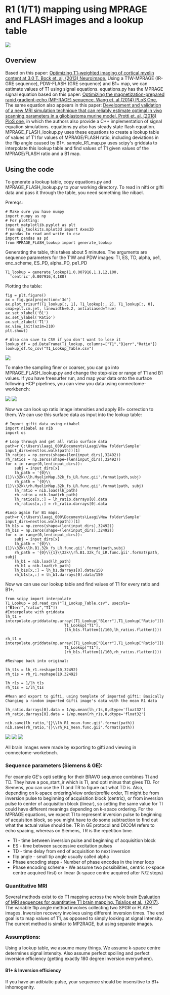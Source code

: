 # R1 (1/T1) mapping using MPRAGE and FLASH images and a lookup table

![](imgs/R1_Process.JPG)

## Overview
Based on this paper: [Optimizing T1-weighted imaging of cortical myelin content at 3.0 T. Bock et. al, (2013) Neuroimage.](https://www.sciencedirect.com/science/article/pii/S1053811912009615)
Using a T1W-MPRAGE (IR-GRE sequence), PDW-FLASH (GRE sequence) and B1+ map, we can estimate values of T1 using signal equations. equations.py has the MPRAGE signal equation based on this paper: [Optimizing the magnetization-prepared rapid gradient-echo (MP-RAGE) sequence. Wang et. al (2014) PLoS One.](https://journals.plos.org/plosone/article?id=10.1371/journal.pone.0096899) The same equation also appears in this paper: [Development and validation of a new MRI simulation technique that can reliably estimate optimal in vivo scanning parameters in a glioblastoma murine model. Protti et. al, (2018) PloS one,](https://journals.plos.org/plosone/article?id=10.1371/journal.pone.0200611) in which the authors also provide a C++ implementation of signal equation simulations. equations.py also has steady state flash equation. MPRAGE_FLASH_lookup.py uses these equations to create a lookup table of values of T1 for values of MPRAGE/FLASH ratio, including deviations in the flip angle caused by B1+. sample_R1_map.py uses scipy's griddata to interpolate this lookup table and find values of T1 given values of the MPRAGE/FLASH ratio and a B1 map.

## Using the code
To generate a lookup table, copy equations.py and MPRAGE_FLASH_lookup.py to your working directory. To read in nifti or gifti data and pass it through the table, you need something like nibael.

Prereqs:
```
# Make sure you have numpy
import numpy as np
# For plotting:
import matplotlib.pyplot as plt
from mpl_toolkits.mplot3d import Axes3D
# pandas to read and write to csv
import pandas as pd
from MPRAGE_FLASH_lookup import generate_lookup
```
Generating the table, this takes about 5 minutes. The arguments are sequence parameters for the T1W and PDW images: TI, ES, TD, alpha, pe1, enc_scheme, ES_PD, alpha_PD, pe1_PD
```
T1_lookup = generate_lookup(1,0.007916,1.1,12,100,
  'centric',0.007916,4,180)
```
Plotting the table:
```
fig = plt.figure()
ax = fig.gca(projection='3d')
ax.plot_trisurf(T1_lookup[:, 1], T1_lookup[:, 2], T1_lookup[:, 0], cmap=plt.cm.jet, linewidth=0.2, antialiased=True)
ax.set_xlabel('B1')
ax.set_ylabel('Ratio')
ax.set_zlabel('T1')
ax.view_init(azim=210)
plt.show()

# Also can save to CSV if you don't want to lose it
lookup_df = pd.DataFrame(T1_lookup, columns=["T1","B1err","Ratio"])
lookup_df.to_csv("T1_Lookup_Table.csv")

```
![](imgs/Lookup_Table.png)

To make the sampling finer or coarser, you can go into MPRAGE_FLASH_lookup.py and change the step-size or range of T1 and B1 values.
If you have freesurfer run, and map your data onto the surface following HCP pipelines, you can view you data using connectome-workbench:

![](imgs/Ratio_Image.JPG) ![](imgs/B1_Map.JPG)


Now we can look up ratio image intensities and apply B1+ correction to them. We can use this surface data as input into the lookup table:

```
# Import gifti data using nibabel
import nibabel as nib
import os

# Loop through and get all ratio surface data
path=r'C:\Users\laagi_000\Documents\Laagi\New folder\Sample'
input_dirs=next(os.walk(path))[1]
lh_ratios = np.zeros(shape=(len(input_dirs),32492))
rh_ratios = np.zeros(shape=(len(input_dirs),32492))
for x in range(0,len(input_dirs)):
    subj = input_dirs[x]
    lh_path = '{0}\\{1}\\32k\\lh.MyelinMap.32k_fs_LR.func.gii'.format(path,subj)
    rh_path = '{0}\\{1}\\32k\\rh.MyelinMap.32k_fs_LR.func.gii'.format(path, subj)
    lh_ratio = nib.load(lh_path)
    rh_ratio = nib.load(rh_path)
    lh_ratios[x,:] = lh_ratio.darrays[0].data
    rh_ratios[x,:] = rh_ratio.darrays[0].data

#Loop again for B1 maps.
path=r'C:\Users\laagi_000\Documents\Laagi\New folder\Sample'
input_dirs=next(os.walk(path))[1]
lh_b1s = np.zeros(shape=(len(input_dirs),32492))
rh_b1s = np.zeros(shape=(len(input_dirs),32492))
for x in range(0,len(input_dirs)):
    subj = input_dirs[x]
    lh_path = '{0}\\{1}\\32k\\lh.B1.32k_fs_LR.func.gii'.format(path,subj)
    rh_path = '{0}\\{1}\\32k\\rh.B1.32k_fs_LR.func.gii'.format(path, subj)
    lh_b1 = nib.load(lh_path)
    rh_b1 = nib.load(rh_path)
    lh_b1s[x,:] = lh_b1.darrays[0].data/150
    rh_b1s[x,:] = lh_b1.darrays[0].data/150

```

Now we can use our lookup table and find values of T1 for every ratio and B1+.

```
from scipy import interpolate
T1_Lookup = pd.read_csv("T1_Lookup_Table.csv", usecols=["B1err","ratio","T1"])
#Interpolate with griddata
lh_t1 = interpolate.griddata(np.array([T1_Lookup["B1err"],T1_Lookup["Ratio"]]).T,
                          T1_Lookup["T1"],
                          (lh_b1s.flatten()/160,lh_ratios.flatten()))

rh_t1 = interpolate.griddata(np.array([T1_Lookup["B1err"],T1_Lookup["Ratio"]]).T,
                          T1_Lookup["T1"],
                          (rh_b1s.flatten()/160,rh_ratios.flatten()))

#Reshape back into original:

lh_t1s = lh_r1.reshape(10,32492)
rh_t1s = rh_r1.reshape(10,32492)

lh_r1s = 1/lh_t1s
rh_t1s = 1/lh_t1s

#Mean and export to gifti, using template of imported gifti: Basically Changing a random imported Gifti image's data with the mean R1 data

lh_ratio.darrays[0].data = 1/np.mean(lh_r1s,0,dtype='float32')
rh_ratio.darrays[0].data = 1/np.mean(rh_r1s,0,dtype='float32')

nib.save(lh_ratio,'{}\\lh_R1_mean.func.gii'.format(path))
nib.save(rh_ratio,'{}\\rh_R1_mean.func.gii'.format(path))
```
![](imgs/T1_Map.JPG) ![](imgs/R1_Map.JPG) ![](imgs/Ratio_Image.JPG)

All brain images were made by exporting to gifti and viewing in connectome-workebnch.

### Sequence parameters (Siemens & GE):
For example GE's opti setting for their BRAVO sequence combines TI and TD. They have a pos_start_ir which is TI, and opti minus that gives TD. For Siemens, you can use the TI and TR to figure out what TD is. Also, depending on k-space ordering/view order/profile order, TI might be from inversion pulse to beginning of acquisition block (centric), or from inversion pulse to center of acquisition block (linear), so setting the same value for TI could have different meanings depending on k-space ordering. For the MPRAGE equations, we expect TI to represent inversion pulse to beginning of acquisiton block, so you might have to do some subtraction to find out what the actual value should be.
TR in GE protocol and DICOM refers to echo spacing, whereas on Siemens, TR is the repetition time.
- TI - time between inversion pulse and beginning of acquisition block
- ES - time between successive excitation pulses
- TD - time delay from end of acquisition to next inversion
- flip angle - small tip angle usually called alpha
- Phase encoding steps - Number of phase encodes in the inner loop
- Phase encoding scheme - We assume two possibilities, centric (k-space centre acquired first) or linear (k-space centre acquired after N/2 steps)

### Quantitative MRI
Several methods exist to do T1 mapping across the whole brain [Evaluation of MRI sequences for quantitative T1 brain mapping. Tsialios et al., (2017)](http://iopscience.iop.org/article/10.1088/1742-6596/931/1/012038/meta). The variable flip angle method involves collecting two SPGR or FLASH images. Inversion recovery involves using different inversion times. The end goal is to map values of T1, as opposed to simply looking at signal intensity. The current method is similar to MP2RAGE, but using separate images.

### Assumptions:
Using a lookup table, we assume many things. We assume k-space centre determines signal intensity. Also assume perfect spoiling and perfect inversion efficiency (getting exactly 180 degree inversion everywhere).

#### B1+ & Inversion efficiency

If you have an adibiatic pulse, your sequence should be insensitive to B1+ inhomogenity.
